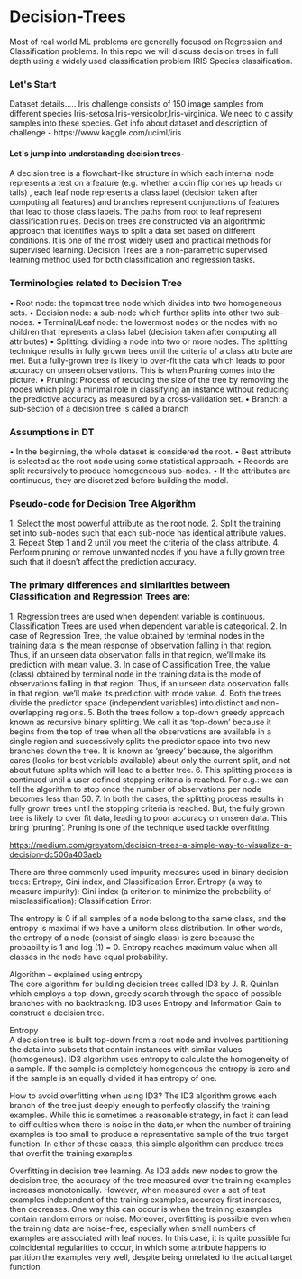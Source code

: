 # Decision-Trees
Most of real world ML problems are generally focused on Regression and Classification problems. In this repo we will discuss decision trees in full depth using a widely used classification problem IRIS Species classification.

<h3> Let's Start</h3>
Dataset details.....
Iris challenge consists of 150 image samples from different species Iris-setosa,Iris-versicolor,Iris-virginica. We need to classify samples into these species.
Get info about dataset and description of challenge - https://www.kaggle.com/uciml/iris

<h4>Let's jump into understanding decision trees-</h4>
A decision tree is a flowchart-like structure in which each internal node represents a test on a feature (e.g. whether a coin flip comes up heads or tails) , each leaf node represents a class label (decision taken after computing all features) and branches represent conjunctions of features that lead to those class labels. The paths from root to leaf represent classification rules.
Decision trees are constructed via an algorithmic approach that identifies ways to split a data set based on different conditions. It is one of the most widely used and practical methods for supervised learning. Decision Trees are a non-parametric supervised learning method used for both classification and regression tasks.

<h3>Terminologies related to Decision Tree</h3>
•	Root node: the topmost tree node which divides into two homogeneous sets.
•	Decision node: a sub-node which further splits into other two sub-nodes.
•	Terminal/Leaf node: the lowermost nodes or the nodes with no children that represents a class label (decision taken after computing all attributes)
•	Splitting: dividing a node into two or more nodes. The splitting technique results in fully grown trees until the criteria of a class attribute are met. But a fully-grown tree is likely to over-fit the data which leads to poor accuracy on unseen observations. This is when Pruning comes into the picture.
•	Pruning: Process of reducing the size of the tree by removing the nodes which play a minimal role in classifying an instance without reducing the predictive accuracy as measured by a cross-validation set.
•	Branch: a sub-section of a decision tree is called a branch

<h3>Assumptions in DT </h3>
•	In the beginning, the whole dataset is considered the root.
•	Best attribute is selected as the root node using some statistical approach.
•	Records are split recursively to produce homogeneous sub-nodes.
•	If the attributes are continuous, they are discretized before building the model.

<h3>Pseudo-code for Decision Tree Algorithm </h3>
1.	Select the most powerful attribute as the root node.
2.	Split the training set into sub-nodes such that each sub-node has identical attribute values.
3.	Repeat Step 1 and 2 until you meet the criteria of the class attribute.
4.	Perform pruning or remove unwanted nodes if you have a fully grown tree such that it doesn’t affect the prediction accuracy.


<h3>The primary differences and similarities between Classification and Regression Trees are:</h3>
1.	Regression trees are used when dependent variable is continuous. Classification Trees are used when dependent variable is categorical.
2.	In case of Regression Tree, the value obtained by terminal nodes in the training data is the mean response of observation falling in that region. Thus, if an unseen data observation falls in that region, we’ll make its prediction with mean value.
3.	In case of Classification Tree, the value (class) obtained by terminal node in the training data is the mode of observations falling in that region. Thus, if an unseen data observation falls in that region, we’ll make its prediction with mode value.
4.	Both the trees divide the predictor space (independent variables) into distinct and non-overlapping regions.
5.	Both the trees follow a top-down greedy approach known as recursive binary splitting. We call it as ‘top-down’ because it begins from the top of tree when all the observations are available in a single region and successively splits the predictor space into two new branches down the tree. It is known as ‘greedy’ because, the algorithm cares (looks for best variable available) about only the current split, and not about future splits which will lead to a better tree.
6.	This splitting process is continued until a user defined stopping criteria is reached. For e.g.: we can tell the algorithm to stop once the number of observations per node becomes less than 50.
7.	In both the cases, the splitting process results in fully grown trees until the stopping criteria is reached. But, the fully grown tree is likely to over fit data, leading to poor accuracy on unseen data. This bring ‘pruning’. Pruning is one of the technique used tackle overfitting.

https://medium.com/greyatom/decision-trees-a-simple-way-to-visualize-a-decision-dc506a403aeb

There are three commonly used impurity measures used in binary decision trees: Entropy, Gini index, and Classification Error.
Entropy (a way to measure impurity):
Gini index (a criterion to minimize the probability of misclassification):
Classification Error:

The entropy is 0 if all samples of a node belong to the same class, and the entropy is maximal if we have a uniform class distribution. In other words, the entropy of a node (consist of single class) is zero because the probability is 1 and log (1) = 0. Entropy reaches maximum value when all classes in the node have equal probability.
 

Algorithm – explained using entropy		
The core algorithm for building decision trees called ID3 by J. R. Quinlan which employs a top-down, greedy search through the space of possible branches with no backtracking. ID3 uses Entropy and Information Gain to construct a decision tree. 		
		
Entropy		
A decision tree is built top-down from a root node and involves partitioning the data into subsets that contain instances with similar values (homogenous). ID3 algorithm uses entropy to calculate the homogeneity of a sample. If the sample is completely homogeneous the entropy is zero and if the sample is an equally divided it has entropy of one.		
 		
 		
How to avoid overfitting when using ID3?
The ID3 algorithm grows each branch of the tree just deeply enough to perfectly classify the training examples. While this is sometimes a reasonable strategy, in fact it can lead to difficulties when there is noise in the data,or when the number of training examples is too small to produce a representative sample of the true target function. In either of these cases, this simple algorithm can produce trees that overfit the training examples.
 
Overfitting in decision tree learning. As ID3 adds new nodes to grow the decision tree, the accuracy of the tree measured over the training examples increases monotonically. However, when measured over a set of test examples independent of the training examples, accuracy first increases, then decreases.
One way this can occur is when the training examples contain random errors or noise. Moreover, overfitting is possible even when the training data are noise-free, especially when small numbers of examples are associated with leaf nodes. In this case, it is quite possible for coincidental regularities to occur, in which some attribute happens to partition the examples very well, despite being unrelated to the actual target function.
